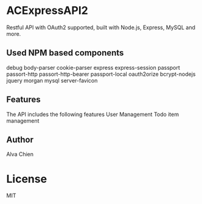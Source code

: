 ﻿# ACExpressAPI2
Restful API with OAuth2 supported, built with Node.js, Express, MySQL and more.

## Used NPM based components
debug
body-parser
cookie-parser
express
express-session
passport
passort-http
passort-http-bearer
passport-local
oauth2orize
bcrypt-nodejs
jquery
morgan
mysql
server-favicon

## Features
The API includes the following features
User Management
Todo item management

## Author
Alva Chien

# License
MIT